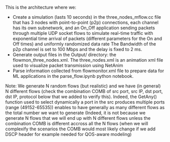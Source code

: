 This is the architecture where we:
- Create a simulation (lasts 10 seconds) in the three_nodes_mflow.cc file that has 3 nodes with point-to-point (p2p) connections, each channel has its own subnetwork, and an On_Off application sending packets through multiple UDP socket flows to simulate real-time traffic with exponential time arrival of packets (different parameters for the On and Off times) and uniformly randomized data rate
The Bandwidth of the p2p channel is set to 100 Mbps and the delay is fixed to 2 ms.
- Generate output files in the Output/ directory: the flowmon_three_nodes.xml.
The three_nodes.xml is an animation xml file used to visualize packet transmission using NetAnim
- Parse information collected from  flowmonitor.xml file to prepare data for ML applications in the parse_flow.ipynb python notebook.

Note: We generate N random flows (but realistic) and we have (in general) N different flows (check the combination COMB of src port, src IP, dst port, dst IP, protocol below that we added to verify this). Indeed, the GetAny() function used to select dynamically a port in the src produces multiple ports (range (49152-65535)) enables to have generally as many different flows as the total number we want to generate (Indeed, it is not because we generate N flows that we will end up with N different flows unless the combination COMB is different accross all the N flows (when we will complexify the scenarios the COMB would most likely change if we add DSCP header for example needed for QOS-aware modeling) 
